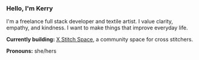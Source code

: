 ### Hello, I'm Kerry

I'm a freelance full stack developer and textile artist. I value clarity, empathy, and kindness. I want to make things that improve everyday life.

**Currently building:** [X Stitch Space](https://github.com/zilliah/xstitch-space), a community space for cross stitchers.

**Pronouns:** she/hers
